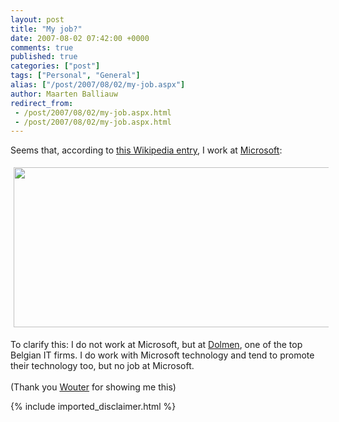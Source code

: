 ```yaml
---
layout: post
title: "My job?"
date: 2007-08-02 07:42:00 +0000
comments: true
published: true
categories: ["post"]
tags: ["Personal", "General"]
alias: ["/post/2007/08/02/my-job.aspx"]
author: Maarten Balliauw
redirect_from:
 - /post/2007/08/02/my-job.aspx.html
 - /post/2007/08/02/my-job.aspx.html
---
```

<P>Seems that, according to <A href="http://en.wikipedia.org/wiki/Office_Open_XML" target=_blank mce_href="http://en.wikipedia.org/wiki/Office_Open_XML">this Wikipedia entry</A>, I work at <A href="http://www.microsoft.com/" target=_blank mce_href="http://www.microsoft.com/">Microsoft</A>:</P>
<P><A href="/images/WindowsLiveWriter/Myjob_6AFD/20070802_maarten_microsoft%5B5%5D.png" mce_href="/images/WindowsLiveWriter/Myjob_6AFD/20070802_maarten_microsoft%5B5%5D.png" atomicselection="true"><IMG style="BORDER-RIGHT: 0px; BORDER-TOP: 0px; MARGIN: 5px; BORDER-LEFT: 0px; WIDTH: 600px; BORDER-BOTTOM: 0px; HEIGHT: 256px" height=256 src="/images/WindowsLiveWriter/Myjob_6AFD/20070802_maarten_microsoft_thumb%5B5%5D.png" width=600 border=0 mce_src="/images/WindowsLiveWriter/Myjob_6AFD/20070802_maarten_microsoft_thumb%5B5%5D.png"></A> </P>
<P>To clarify this: I do not work at Microsoft, but at <A href="http://www.dolmen.be/" target=_blank mce_href="http://www.dolmen.be">Dolmen</A>, one of the top Belgian IT firms. I do work with Microsoft technology and tend to promote their technology too, but no job at Microsoft.<BR><BR>(Thank you <A href="http://blogs.infosupport.com/wouterv/" target=_blank mce_href="http://blogs.infosupport.com/wouterv/">Wouter</A> for&nbsp;showing me this)</P>
{% include imported_disclaimer.html %}
